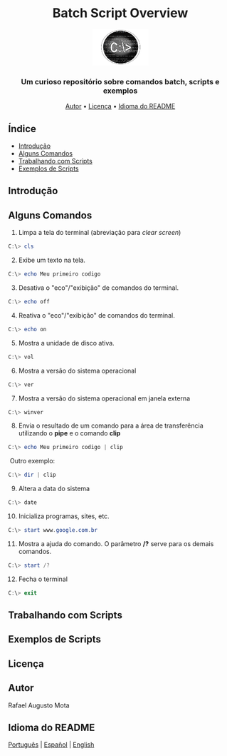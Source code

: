 <h1 align="center">Batch Script Overview</h1>

<p align="center"><img alt="Logo do Repositório" src="images/logo-batch.png" width="25%" height="25%"></p>

<h3 align="center">Um curioso repositório sobre comandos batch, scripts e exemplos</h3>

<p align="center">
<a href="#autor">Autor</a> •
<a href="#licenca">Licença</a> •
<a href="#idioma-do-readme">Idioma do README</a></p>


## Índice

* [Introdução](#introdução)
* [Alguns Comandos](#alguns-comandos)
* [Trabalhando com Scripts](#trabalhando-com-scripts)
* [Exemplos de Scripts](#exemplos-de-scripts)


## Introdução


## Alguns Comandos



1.  Limpa a tela do terminal (abreviação para *clear screen*)

```powershell
C:\> cls
```



2. Exibe um texto na tela.

```powershell
C:\> echo Meu primeiro codigo
```



3. Desativa o "eco"/"exibição" de comandos do terminal.

```powershell
C:\> echo off
```



4. Reativa o "eco"/"exibição" de comandos do terminal.

```powershell
C:\> echo on
```



5. Mostra a unidade de disco ativa.

```powershell
C:\> vol
```



6. Mostra a versão do sistema operacional

```powershell
C:\> ver
```



7. Mostra a versão do sistema operacional em janela externa

```powershell
C:\> winver
```



8. Envia o resultado de um comando para a área de transferência utilizando o **pipe** e o comando **clip**

```powershell
C:\> echo Meu primeiro codigo | clip
```

​	Outro exemplo:

```powershell
C:\> dir | clip
```



9. Altera a data do sistema

```powershell
C:\> date
```



10. Inicializa programas, sites, etc.

```powershell
C:\> start www.google.com.br
```



11. Mostra a ajuda do comando. O parâmetro **/?** serve para os demais comandos.

```powershell
C:\> start /?
```



12. Fecha o terminal

```powershell
C:\> exit 
```



## Trabalhando com Scripts


## Exemplos de Scripts


## Licença


## Autor

Rafael Augusto Mota

## Idioma do README

[Português](./README-pt-br.md) | [Español](README-es.md) | [English](README.md) 

